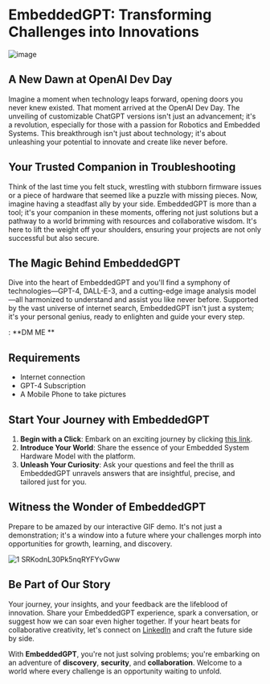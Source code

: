 # EmbeddedGPT: Transforming Challenges into Innovations
![image](https://github.com/mdabir1203/EmbeddedGPT/assets/66947064/a79205dd-3bad-4e60-ad63-f79d2a29ed92)

## A New Dawn at OpenAI Dev Day
Imagine a moment when technology leaps forward, opening doors you never knew existed. That moment arrived at the OpenAI Dev Day. The unveiling of customizable ChatGPT versions isn't just an advancement; it's a revolution, especially for those with a passion for Robotics and Embedded Systems. This breakthrough isn't just about technology; it's about unleashing your potential to innovate and create like never before.

## Your Trusted Companion in Troubleshooting
Think of the last time you felt stuck, wrestling with stubborn firmware issues or a piece of hardware that seemed like a puzzle with missing pieces. Now, imagine having a steadfast ally by your side. EmbeddedGPT is more than a tool; it's your companion in these moments, offering not just solutions but a pathway to a world brimming with resources and collaborative wisdom. It's here to lift the weight off your shoulders, ensuring your projects are not only successful but also secure.

## The Magic Behind EmbeddedGPT
Dive into the heart of EmbeddedGPT and you'll find a symphony of technologies—GPT-4, DALL-E-3, and a cutting-edge image analysis model—all harmonized to understand and assist you like never before. Supported by the vast universe of internet search, EmbeddedGPT isn't just a system; it's your personal genius, ready to enlighten and guide your every step.

: **DM ME **

## Requirements 

- Internet connection
- GPT-4 Subscription
- A Mobile Phone to take pictures

## Start Your Journey with EmbeddedGPT
1. **Begin with a Click**: Embark on an exciting journey by clicking [this link](#).
2. **Introduce Your World**: Share the essence of your Embedded System Hardware Model with the platform.
3. **Unleash Your Curiosity**: Ask your questions and feel the thrill as EmbeddedGPT unravels answers that are insightful, precise, and tailored just for you.

## Witness the Wonder of EmbeddedGPT
Prepare to be amazed by our interactive GIF demo. It's not just a demonstration; it's a window into a future where your challenges morph into opportunities for growth, learning, and discovery.

![1 SRKodnL30Pk5nqRYFYvGww](https://github.com/mdabir1203/EmbeddedGPT/assets/66947064/e5635336-be40-4494-8a97-00f9a6f595b0)


## Be Part of Our Story
Your journey, your insights, and your feedback are the lifeblood of innovation. Share your EmbeddedGPT experience, spark a conversation, or suggest how we can soar even higher together. If your heart beats for collaborative creativity, let's connect on [LinkedIn](#) and craft the future side by side.

With **EmbeddedGPT**, you're not just solving problems; you're embarking on an adventure of **discovery**, **security**, and **collaboration**. Welcome to a world where every challenge is an opportunity waiting to unfold.
